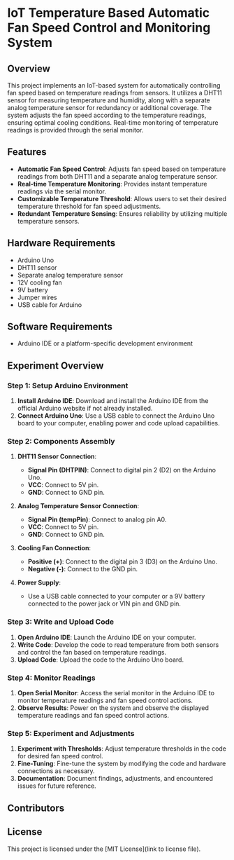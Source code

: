 # IoT Temperature Based Automatic Fan Speed Control and Monitoring System

## Overview

This project implements an IoT-based system for automatically controlling fan speed based on temperature readings from sensors. It utilizes a DHT11 sensor for measuring temperature and humidity, along with a separate analog temperature sensor for redundancy or additional coverage. The system adjusts the fan speed according to the temperature readings, ensuring optimal cooling conditions. Real-time monitoring of temperature readings is provided through the serial monitor.


## Features

- **Automatic Fan Speed Control**: Adjusts fan speed based on temperature readings from both DHT11 and a separate analog temperature sensor.
- **Real-time Temperature Monitoring**: Provides instant temperature readings via the serial monitor.
- **Customizable Temperature Threshold**: Allows users to set their desired temperature threshold for fan speed adjustments.
- **Redundant Temperature Sensing**: Ensures reliability by utilizing multiple temperature sensors.

## Hardware Requirements

- Arduino Uno
- DHT11 sensor
- Separate analog temperature sensor
- 12V cooling fan
- 9V battery
- Jumper wires
- USB cable for Arduino

## Software Requirements

- Arduino IDE or a platform-specific development environment


## Experiment Overview

### Step 1: Setup Arduino Environment

1. **Install Arduino IDE**: Download and install the Arduino IDE from the official Arduino website if not already installed.
2. **Connect Arduino Uno**: Use a USB cable to connect the Arduino Uno board to your computer, enabling power and code upload capabilities.

### Step 2: Components Assembly

1. **DHT11 Sensor Connection**:
   - **Signal Pin (DHTPIN)**: Connect to digital pin 2 (D2) on the Arduino Uno.
   - **VCC**: Connect to 5V pin.
   - **GND**: Connect to GND pin.

2. **Analog Temperature Sensor Connection**:
   - **Signal Pin (tempPin)**: Connect to analog pin A0.
   - **VCC**: Connect to 5V pin.
   - **GND**: Connect to GND pin.

3. **Cooling Fan Connection**:
   - **Positive (+)**: Connect to the digital pin 3 (D3) on the Arduino Uno.
   - **Negative (-)**: Connect to the GND pin.
   

4. **Power Supply**:
   - Use a USB cable connected to your computer or a 9V battery connected to the power jack or VIN pin and GND pin.

### Step 3: Write and Upload Code

1. **Open Arduino IDE**: Launch the Arduino IDE on your computer.
2. **Write Code**: Develop the code to read temperature from both sensors and control the fan based on temperature readings.
3. **Upload Code**: Upload the code to the Arduino Uno board.

### Step 4: Monitor Readings

1. **Open Serial Monitor**: Access the serial monitor in the Arduino IDE to monitor temperature readings and fan speed control actions.
2. **Observe Results**: Power on the system and observe the displayed temperature readings and fan speed control actions.

### Step 5: Experiment and Adjustments

1. **Experiment with Thresholds**: Adjust temperature thresholds in the code for desired fan speed control.
2. **Fine-Tuning**: Fine-tune the system by modifying the code and hardware connections as necessary.
3. **Documentation**: Document findings, adjustments, and encountered issues for future reference.

## Contributors

## License

This project is licensed under the [MIT License](link to license file).
